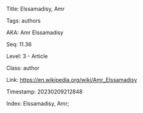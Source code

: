 Title:  Elssamadisy, Amr

Tags:   authors

AKA:    Amr Elssamadisy

Seq:    11.36

Level:  3 - Article

Class:  author

Link:   https://en.wikipedia.org/wiki/Amr_Elssamadisy

Timestamp: 20230209212848

Index:  Elssamadisy, Amr; 
